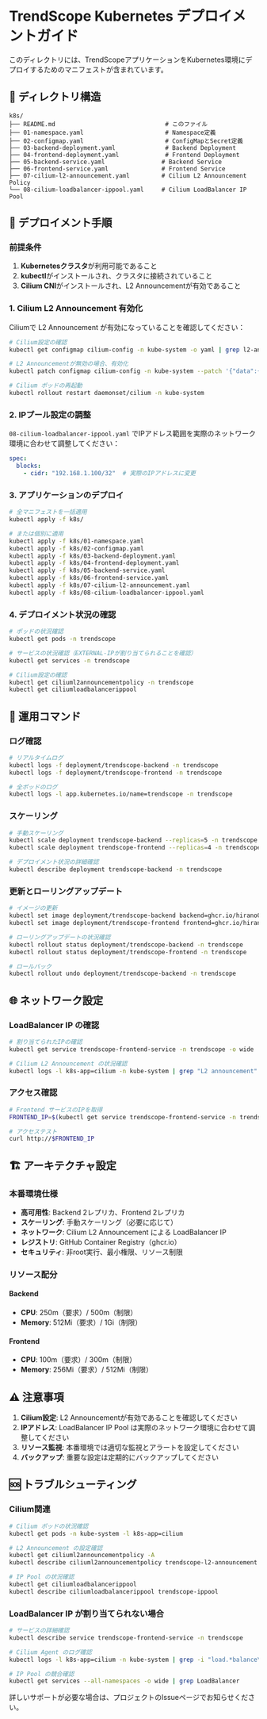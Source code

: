 # TrendScope Kubernetes デプロイメントガイド

このディレクトリには、TrendScopeアプリケーションをKubernetes環境にデプロイするためのマニフェストが含まれています。

## 📁 ディレクトリ構造

```
k8s/
├── README.md                               # このファイル
├── 01-namespace.yaml                       # Namespace定義
├── 02-configmap.yaml                       # ConfigMapとSecret定義
├── 03-backend-deployment.yaml              # Backend Deployment
├── 04-frontend-deployment.yaml             # Frontend Deployment
├── 05-backend-service.yaml                # Backend Service
├── 06-frontend-service.yaml               # Frontend Service
├── 07-cilium-l2-announcement.yaml         # Cilium L2 Announcement Policy
└── 08-cilium-loadbalancer-ippool.yaml     # Cilium LoadBalancer IP Pool
```

## 🚀 デプロイメント手順

### 前提条件

1. **Kubernetesクラスタ**が利用可能であること
2. **kubectl**がインストールされ、クラスタに接続されていること
3. **Cilium CNI**がインストールされ、L2 Announcementが有効であること

### 1. Cilium L2 Announcement 有効化

Ciliumで L2 Announcement が有効になっていることを確認してください：

```bash
# Cilium設定の確認
kubectl get configmap cilium-config -n kube-system -o yaml | grep l2-announcements

# L2 Announcementが無効の場合、有効化
kubectl patch configmap cilium-config -n kube-system --patch '{"data":{"enable-l2-announcements":"true"}}'

# Cilium ポッドの再起動
kubectl rollout restart daemonset/cilium -n kube-system
```

### 2. IPプール設定の調整

`08-cilium-loadbalancer-ippool.yaml` でIPアドレス範囲を実際のネットワーク環境に合わせて調整してください：

```yaml
spec:
  blocks:
    - cidr: "192.168.1.100/32"  # 実際のIPアドレスに変更
```

### 3. アプリケーションのデプロイ

```bash
# 全マニフェストを一括適用
kubectl apply -f k8s/

# または個別に適用
kubectl apply -f k8s/01-namespace.yaml
kubectl apply -f k8s/02-configmap.yaml
kubectl apply -f k8s/03-backend-deployment.yaml
kubectl apply -f k8s/04-frontend-deployment.yaml
kubectl apply -f k8s/05-backend-service.yaml
kubectl apply -f k8s/06-frontend-service.yaml
kubectl apply -f k8s/07-cilium-l2-announcement.yaml
kubectl apply -f k8s/08-cilium-loadbalancer-ippool.yaml
```

### 4. デプロイメント状況の確認

```bash
# ポッドの状況確認
kubectl get pods -n trendscope

# サービスの状況確認（EXTERNAL-IPが割り当てられることを確認）
kubectl get services -n trendscope

# Cilium設定の確認
kubectl get ciliuml2announcementpolicy -n trendscope
kubectl get ciliumloadbalancerippool
```

## 🔧 運用コマンド

### ログ確認

```bash
# リアルタイムログ
kubectl logs -f deployment/trendscope-backend -n trendscope
kubectl logs -f deployment/trendscope-frontend -n trendscope

# 全ポッドのログ
kubectl logs -l app.kubernetes.io/name=trendscope -n trendscope
```

### スケーリング

```bash
# 手動スケーリング
kubectl scale deployment trendscope-backend --replicas=5 -n trendscope
kubectl scale deployment trendscope-frontend --replicas=4 -n trendscope

# デプロイメント状況の詳細確認
kubectl describe deployment trendscope-backend -n trendscope
```

### 更新とローリングアップデート

```bash
# イメージの更新
kubectl set image deployment/trendscope-backend backend=ghcr.io/hirano00o/trendscope-api:v1.1.0 -n trendscope
kubectl set image deployment/trendscope-frontend frontend=ghcr.io/hirano00o/trendscope-ui:v1.1.0 -n trendscope

# ローリングアップデートの状況確認
kubectl rollout status deployment/trendscope-backend -n trendscope
kubectl rollout status deployment/trendscope-frontend -n trendscope

# ロールバック
kubectl rollout undo deployment/trendscope-backend -n trendscope
```

## 🌐 ネットワーク設定

### LoadBalancer IP の確認

```bash
# 割り当てられたIPの確認
kubectl get service trendscope-frontend-service -n trendscope -o wide

# Cilium L2 Announcement の状況確認
kubectl logs -l k8s-app=cilium -n kube-system | grep "L2 announcement"
```

### アクセス確認

```bash
# Frontend サービスのIPを取得
FRONTEND_IP=$(kubectl get service trendscope-frontend-service -n trendscope -o jsonpath='{.status.loadBalancer.ingress[0].ip}')

# アクセステスト
curl http://$FRONTEND_IP
```

## 🏗️ アーキテクチャ設定

### 本番環境仕様

- **高可用性**: Backend 2レプリカ、Frontend 2レプリカ
- **スケーリング**: 手動スケーリング（必要に応じて）
- **ネットワーク**: Cilium L2 Announcement による LoadBalancer IP
- **レジストリ**: GitHub Container Registry（ghcr.io）
- **セキュリティ**: 非root実行、最小権限、リソース制限

### リソース配分

#### Backend
- **CPU**: 250m（要求）/ 500m（制限）
- **Memory**: 512Mi（要求）/ 1Gi（制限）

#### Frontend  
- **CPU**: 100m（要求）/ 300m（制限）
- **Memory**: 256Mi（要求）/ 512Mi（制限）

## ⚠️ 注意事項

1. **Cilium設定**: L2 Announcementが有効であることを確認してください
2. **IPアドレス**: LoadBalancer IP Pool は実際のネットワーク環境に合わせて調整してください
3. **リソース監視**: 本番環境では適切な監視とアラートを設定してください
4. **バックアップ**: 重要な設定は定期的にバックアップしてください

## 🆘 トラブルシューティング

### Cilium関連

```bash
# Cilium ポッドの状況確認
kubectl get pods -n kube-system -l k8s-app=cilium

# L2 Announcement の設定確認
kubectl get ciliuml2announcementpolicy -A
kubectl describe ciliuml2announcementpolicy trendscope-l2-announcement -n trendscope

# IP Pool の状況確認
kubectl get ciliumloadbalancerippool
kubectl describe ciliumloadbalancerippool trendscope-ippool
```

### LoadBalancer IP が割り当てられない場合

```bash
# サービスの詳細確認
kubectl describe service trendscope-frontend-service -n trendscope

# Cilium Agent のログ確認
kubectl logs -l k8s-app=cilium -n kube-system | grep -i "load.*balance\|l2.*announce"

# IP Pool の競合確認
kubectl get services --all-namespaces -o wide | grep LoadBalancer
```

詳しいサポートが必要な場合は、プロジェクトのIssueページでお知らせください。
